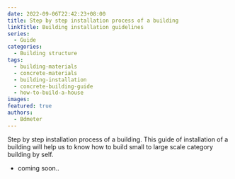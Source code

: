 ```yaml
---
date: 2022-09-06T22:42:23+08:00
title: Step by step installation process of a building
linkTitle: Building installation guidelines
series: 
  - Guide
categories:
  - Building structure
tags:
  - building-materials
  - concrete-materials
  - building-installation
  - concrete-building-guide
  - how-to-build-a-house
images:
featured: true
authors:
  - Bdmeter
---
```


Step by step installation process of a building. This guide of installation of a building will help us to know how to build small to large scale category building by self. 

- coming soon..